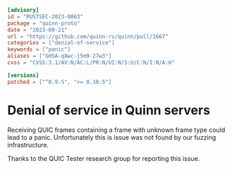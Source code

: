 ```toml
[advisory]
id = "RUSTSEC-2023-0063"
package = "quinn-proto"
date = "2023-09-21"
url = "https://github.com/quinn-rs/quinn/pull/1667"
categories = ["denial-of-service"]
keywords = ["panic"]
aliases = ["GHSA-q8wc-j5m9-27w3"]
cvss = "CVSS:3.1/AV:N/AC:L/PR:N/UI:N/S:U/C:N/I:N/A:H"

[versions]
patched = ["^0.9.5", ">= 0.10.5"]
```

# Denial of service in Quinn servers

Receiving QUIC frames containing a frame with unknown frame type could lead to a panic.
Unfortunately this is issue was not found by our fuzzing infrastructure.

Thanks to the QUIC Tester research group for reporting this issue.
